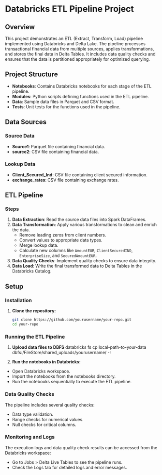 # Databricks ETL Pipeline Project

## Overview

This project demonstrates an ETL (Extract, Transform, Load) pipeline implemented using Databricks and Delta Lake. The pipeline processes transactional financial data from multiple sources, applies transformations, and stores the final data in Delta Tables. It includes data quality checks and ensures that the data is partitioned appropriately for optimized querying.

## Project Structure

- **Notebooks**: Contains Databricks notebooks for each stage of the ETL pipeline.
- **Modules**: Python scripts defining functions used in the ETL pipeline.
- **Data**: Sample data files in Parquet and CSV format.
- **Tests**: Unit tests for the functions used in the pipeline.

## Data Sources

### Source Data
- **Source1**: Parquet file containing financial data.
- **source2**: CSV file containing financial data.

### Lookup Data
- **Client_Secured_Ind**: CSV file containing client secured information.
- **exchange_rates**: CSV file containing exchange rates.

## ETL Pipeline

### Steps

1. **Data Extraction**: Read the source data files into Spark DataFrames.
2. **Data Transformation**: Apply various transformations to clean and enrich the data.
   - Remove leading zeros from client numbers.
   - Convert values to appropriate data types.
   - Merge lookup data.
   - Calculate new columns like `AmountEUR`, `ClientSecuredIND`, `EnterpriseSize`, and `SecuredAmountEUR`.
3. **Data Quality Checks**: Implement quality checks to ensure data integrity.
4. **Data Load**: Write the final transformed data to Delta Tables in the Databricks Catalog.

## Setup

### Installation

1. **Clone the repository:**
   ```sh
   git clone https://github.com/yourusername/your-repo.git
   cd your-repo
   
### Running the ETL Pipeline
1. **Upload data files to DBFS**
databricks fs cp local-path-to-your-data dbfs:/FileStore/shared_uploads/yourusername/ -r

2. **Run the notebooks in Databricks:**

- Open Databricks workspace.
- Import the notebooks from the notebooks directory.
- Run the notebooks sequentially to execute the ETL pipeline.

### Data Quality Checks
The pipeline includes several quality checks:
 - Data type validation.
 - Range checks for numerical values.
 - Null checks for critical columns.
 
### Monitoring and Logs
The execution logs and data quality check results can be accessed from the Databricks workspace:

- Go to Jobs > Delta Live Tables to see the pipeline runs.
- Check the Logs tab for detailed logs and error messages.
